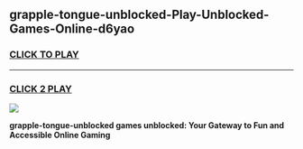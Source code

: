
## grapple-tongue-unblocked-Play-Unblocked-Games-Online-d6yao
<h3>
<a href="https://premium76.site?title=grapple-tongue-unblocked&ref=25A">CLICK TO PLAY</a></h3>
<hr>

<h3>
<a href="https://premium76.site?title=grapple-tongue-unblocked&ref=25A">CLICK 2 PLAY</a>
  
</h3>

<a href="https://premium76.site?title=grapple-tongue-unblocked&ref=25A"><img src="https://clearcache.store/games.png"></a>


**grapple-tongue-unblocked games unblocked: Your Gateway to Fun and Accessible Online Gaming**

